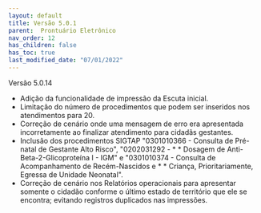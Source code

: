 ```yaml
---
layout: default
title: Versão 5.0.1
parent:  Prontuário Eletrônico
nav_order: 12
has_children: false
has_toc: true
last_modified_date: "07/01/2022"
---
```




Versão 5.0.14

* Adição da funcionalidade de impressão da Escuta inicial.
* Limitação do número de procedimentos que podem ser inseridos nos atendimentos para 20.
* Correção de cenário onde uma mensagem de erro era apresentada incorretamente ao finalizar atendimento para cidadãs gestantes.
* Inclusão dos procedimentos SIGTAP "0301010366 - Consulta de Pré-natal de Gestante Alto Risco", "0202031292 - * * Dosagem de Anti-Beta-2-Glicoproteína I - IGM" e "0301010374 - Consulta de Acompanhamento de Recém-Nascidos e * * Criança, Prioritariamente, Egressa de Unidade Neonatal".
* Correção de cenário nos Relatórios operacionais para apresentar somente o cidadão conforme o último estado de território que ele se encontra; evitando registros duplicados nas impressões.

